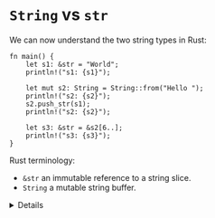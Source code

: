 # `String` vs `str`

We can now understand the two string types in Rust:

```rust,editable
fn main() {
    let s1: &str = "World";
    println!("s1: {s1}");

    let mut s2: String = String::from("Hello ");
    println!("s2: {s2}");
    s2.push_str(s1);
    println!("s2: {s2}");
    
    let s3: &str = &s2[6..];
    println!("s3: {s3}");
}
```

Rust terminology:

- `&str` an immutable reference to a string slice.
- `String` a mutable string buffer.

<details>

- `&str` introduces a string slice, which is an immutable reference to UTF-8 encoded string data
  stored in a block of memory. String literals (`”Hello”`), are stored in the program’s binary.

- Rust’s `String` type is a wrapper around a vector of bytes. As with a `Vec<T>`, it is owned.

- As with many other types `String::from()` creates a string from a string literal; `String::new()`
  creates a new empty string, to which string data can be added using the `push()` and `push_str()` methods.

- The `format!()` macro is a convenient way to generate an owned string from dynamic values. It
  accepts the same format specification as `println!()`.

- You can borrow `&str` slices from `String` via `&` and optionally range selection.

- For C++ programmers: think of `&str` as `const char*` from C++, but the one that always points
  to a valid string in memory. Rust `String` is a rough equivalent of `std::string` from C++
  (main difference: it can only contain UTF-8 encoded bytes and will never use a small-string optimization).

</details>
